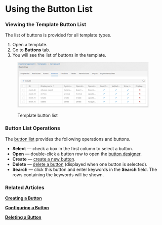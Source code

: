 # Using the Button List

### Viewing the Template Button List

The list of buttons is provided for all template types.

1. Open a template.
2. Go to **Buttons** tab.
3. You will see the list of buttons in the template.

<figure><img src="../.gitbook/assets/button_list (1)" alt="Template button list"><figcaption><p>Template button list</p></figcaption></figure>

### Button List Operations

The [button list](button-list-operations.md#viewing-the-template-button-list) provides the following operations and buttons.

* **Select** — check a box in the first column to select a button.
* **Open** — double-click a button row to open the [button designer](button-designer.md).
* **Create** — [create a new button](creating-a-button.md).
* **Delete** — [delete a button](deleting-a-button.md) (displayed when one button is selected).
* **Search** — click this button and enter keywords in the **Search** field. The rows containing the keywords will be shown.

### Related Articles <a href="#related-articles" id="related-articles"></a>

[**Creating a Button**](creating-a-button.md)

[**Configuring a Button**](button-designer.md)

[**Deleting a Button**](deleting-a-button.md)
